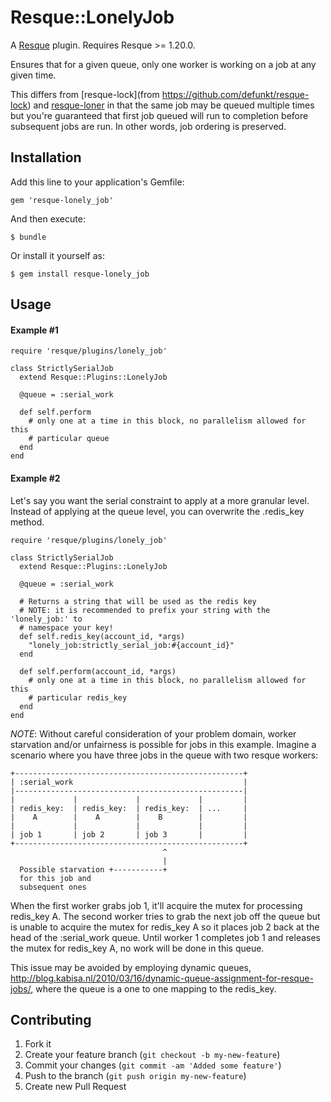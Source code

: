 # Resque::LonelyJob

A [Resque](https://github.com/defunkt/resque) plugin. Requires Resque >= 1.20.0.

Ensures that for a given queue, only one worker is working on a job at any given
time.

This differs from [resque-lock](from https://github.com/defunkt/resque-lock) and
[resque-loner](http://github.com/jayniz/resque-loner) in that the same job may
be queued multiple times but you're guaranteed that first job queued will run to
completion before subsequent jobs are run.  In other words, job ordering is
preserved.

## Installation

Add this line to your application's Gemfile:

    gem 'resque-lonely_job'

And then execute:

    $ bundle

Or install it yourself as:

    $ gem install resque-lonely_job

## Usage

#### Example #1

    require 'resque/plugins/lonely_job'

    class StrictlySerialJob
      extend Resque::Plugins::LonelyJob

      @queue = :serial_work

      def self.perform
        # only one at a time in this block, no parallelism allowed for this
        # particular queue
      end
    end

#### Example #2

Let's say you want the serial constraint to apply at a more granular
level.  Instead of applying at the queue level, you can overwrite the .redis\_key
method.

    require 'resque/plugins/lonely_job'

    class StrictlySerialJob
      extend Resque::Plugins::LonelyJob

      @queue = :serial_work

      # Returns a string that will be used as the redis key
      # NOTE: it is recommended to prefix your string with the 'lonely_job:' to
      # namespace your key!
      def self.redis_key(account_id, *args)
        "lonely_job:strictly_serial_job:#{account_id}"
      end

      def self.perform(account_id, *args)
        # only one at a time in this block, no parallelism allowed for this
        # particular redis_key
      end
    end

*NOTE*: Without careful consideration of your problem domain, worker starvation
and/or unfairness is possible for jobs in this example.  Imagine a scenario
where you have three jobs in the queue with two resque workers:

    +---------------------------------------------------+
    | :serial_work                                      |
    |---------------------------------------------------|
    |             |             |             |         |
    | redis_key:  | redis_key:  | redis_key:  | ...     |
    |    A        |    A        |    B        |         |
    |             |             |             |         |
    | job 1       | job 2       | job 3       |         |
    +---------------------------------------------------+
                                      ^
                                      |
      Possible starvation +-----------+
      for this job and
      subsequent ones


  When the first worker grabs job 1, it'll acquire the mutex for processing
  redis\_key A.  The second worker tries to grab the next job off the queue but
  is unable to acquire the mutex for redis\_key A so it places job 2 back at the
  head of the :serial\_work queue.  Until worker 1 completes job 1 and releases
  the mutex for redis\_key A, no work will be done in this queue.

  This issue may be avoided by employing dynamic queues,
  http://blog.kabisa.nl/2010/03/16/dynamic-queue-assignment-for-resque-jobs/,
  where the queue is a one to one mapping to the redis\_key.

## Contributing

1. Fork it
2. Create your feature branch (`git checkout -b my-new-feature`)
3. Commit your changes (`git commit -am 'Added some feature'`)
4. Push to the branch (`git push origin my-new-feature`)
5. Create new Pull Request

